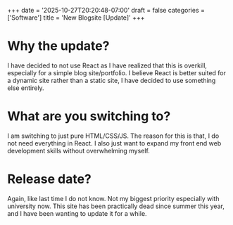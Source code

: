 +++
date = '2025-10-27T20:20:48-07:00'
draft = false
categories = ['Software']
title = 'New Blogsite [Update]'
+++

# Why the update?

I have decided to not use React as I have realized that this is overkill, especially for a simple blog site/portfolio. I believe React is better suited for a dynamic site rather than a static site, I have decided to use something else entirely.

# What are you switching to?

I am switching to just pure HTML/CSS/JS. The reason for this is that, I do not need everything in React. I also just want to expand my front end web development skills without overwhelming myself.

# Release date?

Again, like last time I do not know. Not my biggest priority especially with university now. This site has been practically dead since summer this year, and I have been wanting to update it for a while.